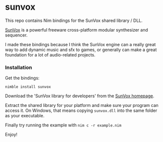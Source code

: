 sunvox
======

This repo contains Nim bindings for the SunVox shared library / DLL.

[SunVox](https://www.warmplace.ru/soft/sunvox/) is a powerful freeware cross-platform modular synthesizer and sequencer.

I made these bindings because I think the SunVox engine can a really great way to add dynamic music and sfx to games, or generally can make a great foundation for a lot of audio-related projects.


### Installation

Get the bindings:
```
nimble install sunvox
```

Download the 'SunVox library for developers' from the [SunVox homepage](https://www.warmplace.ru/soft/sunvox/).

Extract the shared library for your platform and make sure your program can access it. On Windows, that means copying `sunvox.dll` into the same folder as your executable.

Finally try running the example with `nim c -r example.nim`

Enjoy!
